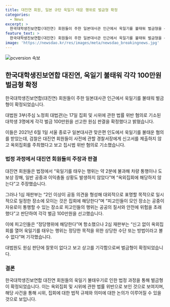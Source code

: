 ```yaml
---
title: 대진연 회원, 일본 규탄 욱일기 태운 행위로 벌금형 확정
categories:
  - News
excerpt: >
  한국대학생진보연합(대진연) 회원들이 주한 일본대사관 인근에서 욱일기를 불태워 벌금형을 선고받았다. 대법원은 2021년 6월 1일 서울 종로구에서 욱일기를 불태운 혐의를 인정하고 각각 벌금 100만원을 선고했다. 대진연 회원들은 옥외집회를 주최하고 욱일기를 태운 것으로 기소됐으며, 항소하였지만 대법원이 상고를 기각하여 벌금형이 확정됐다. 이에 대진연 회원들은 "정당행위에 해당한다"고 주장했으나, 최종적으로 법원이 그것을 받지 않았다.
feature_text: >
  한국대학생진보연합(대진연) 회원들이 주한 일본대사관 인근에서 욱일기를 불태워 벌금형을 선고받았다. 대법원은 2021년 6월 1일 서울 종로구에서 욱일기를 불태운 혐의를 인정하고 각각 벌금 100만원을 선고했다. 대진연 회원들은 옥외집회를 주최하고 욱일기를 태운 것으로 기소됐으며, 항소하였지만 대법원이 상고를 기각하여 벌금형이 확정됐다. 이에 대진연 회원들은 "정당행위에 해당한다"고 주장했으나, 최종적으로 법원이 그것을 받지 않았다.
image: 'https://newsdao.kr/res/images/meta/newsdao_breakingnews.jpg'
---
```


<p><img src="https://newsdao.kr/res/images/meta/newsdao_breakingnews.jpg" alt="pcversion 속보" /></p>

<h2 data-ke-size="size26">한국대학생진보연합 대진연, 욱일기 불태워 각각 100만원 벌금형 확정</h2>

<p data-ke-size="size16">한국대학생진보연합(대진연) 회원들이 주한 일본대사관 인근에서 욱일기를 불태워 벌금형이 확정되었습니다.</p>

<p data-ke-size="size16">대법원 3부(주심 노정희 대법관)는 17일 집회 및 시위에 관한 법률 위반 혐의로 기소된 대학생 3명에게 각각 벌금 100만원을 선고한 원심 판결을 확정했다고 밝혔습니다.</p>

<p data-ke-size="size16">이들은 2021년 6월 1일 서울 종로구 일본대사관 맞은편 인도에서 욱일기를 불태운 혐의를 받았는데, 검찰은 대진연 회원들이 사전에 관할 경찰서장에게 신고서를 제출하지 않고 옥외집회를 주최했다고 보고 집시법 위반 혐의로 기소했습니다.</p>

<h3 data-ke-size="size24">법정 과정에서 대진연 회원들의 주장과 판결</h3>

<p data-ke-size="size16">대진연 회원들은 법정에서 “욱일기를 태우는 행위는 약 2분에 불과해 차량 통행이나 도보상 장해, 일반 공중과 이익충돌 상황도 발생하지 않았다”며 “옥외집회에 해당하지 않는다”고 주장했습니다.</p>

<p data-ke-size="size16">그러나 1심 재판부는 “2인 이상이 공동 의견을 형성해 대외적으로 표명할 목적으로 일시적으로 일정한 장소에 모이는 것은 집회에 해당한다”며 “피고인들이 모인 장소는 공중이 자유로이 통행할 수 있는 장소로 피고인들의 행위는 공공의 질서와 안전에 위험을 초래했다”고 판단하여 각각 벌금 100만원을 선고했습니다.</p>

<p data-ke-size="size16">이에 피고인들은 “정당행위에 해당한다”며 항소했으나 2심 재판부는 “신고 없이 옥외집회를 열어 욱일기를 태우는 행위는 정당한 목적을 위한 상당한 수단 또는 방법이라고 볼 수 없다”며 기각했습니다.</p>

<p data-ke-size="size16">대법원도 원심 판단에 잘못이 없다고 보고 상고를 기각함으로써 벌금형이 확정되었습니다.</p>

<h3 data-ke-size="size24">결론</h3>

<p data-ke-size="size16">한국대학생진보연합 대진연 회원들의 욱일기 불태우기로 인한 법정 과정을 통해 벌금형이 확정되었습니다. 이는 옥외집회 및 시위에 관한 법률 위반으로 보인 것으로 보여지며, 해당 사건을 통해 시위, 집회에 대한 법적 규제와 의미에 대한 논의가 이루어질 수 있을 것으로 보입니다.</p>


